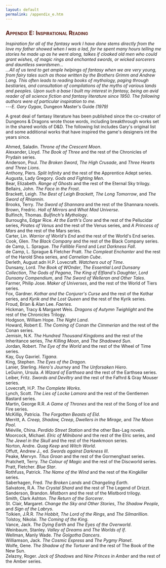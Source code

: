 ```yaml
---
layout: default
permalink: /appendix_e.htm
---
```


<style>
.content {background-color: #f5f1ed;}
.content p, .content h1 {font-family: Bookmania, "Bookman Old Style", Bookman, "Goudy Old Style", Garamond, "Hoefler Text", "Bitstream Charter", Georgia, serif !important;}
h1 {
   font-size: 133.33% !important;
   font-weight: bold !important;
   font-variant:small-caps !important;
   color: #571910;
}
</style>

Appendix E: Inspirational Reading
=================================

*Inspiration for all of the fantasy work I have done stems directly from the love my father showed when I was a lad, for he spent many hours telling me stories he made up as he went along, talkes if cloaked old men who could grant wishes, of magic rings and enchanted swords, or wicked sorcerers and dauntless swordsmen...*  
*...All of us tend to get ample helpings of fantasy when we are very young, from fairy tales such as those written by the Brothers Grimm and Andrew Lang. This often leads to reading books of mythology, paging through bestiaries, and consultation of compilations of the myths of various lands and peoples. Upon such a base I built my interest in fantasy, being an avid reader of all science fiction and fantasy literature since 1950. The following authors were of particular inspiration to me.*  
<span style="text-align: right;">---*E. Gary Gygax,* Dungeon Master's Guide *(1979)*</span>  

A great deal of fantasy literature has been published since the co-creator of Dungeons & Dragons wrote those words, including breakthrough works set in the shared worlds of D&D. The following list includes Gary's original list and some additional works that have inspired the game's designers int the years since.  

Ahmed, Saladin. *Throne of the Crescent Moon*.  
Alexander, Lloyd. *The Book of Three* and the rest of the Chronicles of Prydain series.  
Anderson, Poul. *The Broken Sword*, *The High Crusade*, and *Three Hearts and Three Lions*.  
Anthony, Piers. *Split Infinity* and the rest of the Apprentice Adept series.  
Augusta, Lady Gregory. *Gods and Fighting Men*.  
Bear, Elizabeth. *Range of Ghosts* and the rest of the Eternal Sky trilogy.  
Bellairs, John. *The Face in the Frost*.  
Brackett, Leigh. *The Best of Leigh Brackett*, *The Long Tomorrow*, and *The Sword of Rhiannin*.  
Brooks, Terry. *The Sword of Shannara* and the rest of the Shannara novels.  
Brown, Fredric. *Hall of Mirrors* and *What Mad Universe*.  
Bulfinch, Thomas. *Bulfinch's Mythology*.  
Burroughs, Edgar Rice. *At the Earth's Core* and the rest of the Pellucidar series, *Pirates of Venus* and the rest of the Venus series, and *A Princess of Mars* and the rest of the Mars series.  
Carter, Lin. *Warrior of World's End* and the rest of the World's End series.  
Cook, Glen. *The Black Company* and the rest of the Black Company series.  
de Camp, L. Sprague. *The Fallible Fiend* and *Lest Darkness Fall*.  
de Camp, L. Sprague & Fletcher Pratt. *The Compleat Enchanter* and the rest of the Harold Shea series, and *Carnelian Cube*.  
Derleth, August adn H.P. Lovecraft. *Watchers out of Time*.  
Dunsany, Lord. *The Book of WOnder*, *The Essential Lord Dunsany Collection*, *The Gods of Pegana*, *The King of Elfland's Daughter*, *Lord Dunsany Compendium*, and *The Sword of Welleran and Other Tales*.  
Farmer, Philip Jose. *Maker of Universes*, and the rest of the World of Tiers series.  
Fox, Gardner. *Kothar and the Conjurer's Curse* and the rest of the Kothar series, and *Kyrik and the Lost Queen* and the rest of the Kyrik series.  
Froud, Brian & Alan Lee. *Faeries*.  
Hickman, Tracy & Margaret Weis. *Dragons of Autymn Twighlight* and the rest of the Chronicles Trilogy.  
Hodgson, William Hope. *The Night Land*.  
Howard, Robert E. *The Coming of Conan the Cimmerian* and the rest of the Conan series.  
Jemisin, N.K. *The Hundred Thousand Kingdoms* and the rest of the Inheritance series, *The Killing Moon*, and *The Shadowed Sun*.  
Jordan, Robert. *The Eye of the World* and the rest of the Wheel of Time series.  
Kay, Guy Gavriel. *Tigana*.  
King, Stephen. *The Eyes of the Dragon*.  
Lanier, Sterling. *Hiero's Journey* and *The Unforsaken Hiero*.  
LeGuinn, Ursula. *A Wizard of Earthsea* and the rest of the Earthsea series.  
Leiber, Fritz. *Swords and Deviltry* and the rest of the Fafhrd & Gray Mouser series.  
Lovecraft, H.P. *The Complete Works*.  
Lynch, Scott. *The Lies of Locke Lamora* and the rest of the Gentlemen Bastard series.  
Martin, George R.R. *A Game of Thrones* and the rest of the Song of Ice and Fire series.  
McKillip, Patricia. *The Forgotten Beasts of Eld*.  
Merritt, A. *Creep, Shadow, Creep*, *Dwellers in the Mirage*, and *The Moon Pool*.  
Mi&eacute;ville, China. *Perdido Street Station* and the other Bas-Lag novels.  
Moorcock, Michael. *Elric of Milnibon&eacute;* and the rest of the Elric series, and *The Jewel in the Skull* and the rest of the Hawkmoon series.  
Norton, Andre. *Quag Keep* and *Witch World*.  
Offutt, Andrew J., ed. *Swords against Darkness III*.  
Peake, Mervyn. *Titus Groan* and the rest of the Gormenghast series.  
Pratchett, Terry. *The Colour of Magic* and the rest of the Discworld series.  
Pratt, Fletcher. *Blue Star*.  
Rothfuss, Patrick. *The Name of the Wind* and the rest of the Kingkiller series.  
Saberhagen, Fred. *The Broken Lands* and *Changeling Earth*.  
Salvatore, R.A. *The Crystal Shard* and the rest of The Legend of Drizzt.  
Sanderson, Brandon. *Mistborn* and the rest of the Mistbord trilogy.  
Smith, Clark Ashton. *The Return of the Sorcerer*.  
St. Clair, Margaret. *Change the Sky and Other Stories*, *The Shadow People*, and *Sign of the Labrys*.  
Tolkien, J.R.R. *The Hobbit*, *The Lord of the Rings*, and *The Silmarillion*.  
Tolstoy, Nikolai. *The Coming of the King*.  
Vance, Jack. *The Dying Earth* and *The Eyes of the Overworld*.  
Weinbaum, Stanley. *Valley of Dreams* and *The Worlds of If*.  
Wellman, Manly Wade. *The Golgotha Dancers*.  
Williamson, Jack. *The Cosmic Express* and *The Pygmy Planet*.  
Wolfe, Gene. *The Shadow of the Torturer* and the rest of The Book of the New Sun.  
Zelazny, Roger. *Jack of Shadows* and *Nine Princes in Amber* and the rest of the Amber series.  
